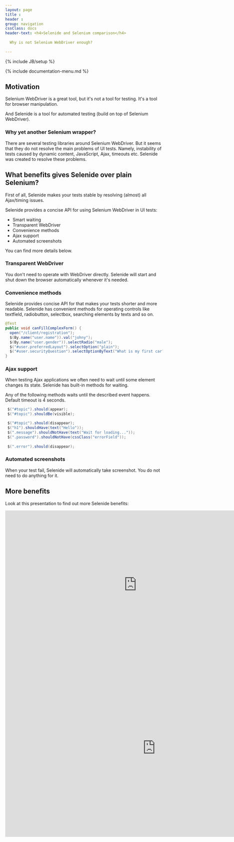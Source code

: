 ```yaml
---
layout: page
title :
header : 
group: navigation
cssClass: docs
header-text: <h4>Selenide and Selenium comparison</h4>
  
  Why is not Selenium WebDriver enough?
  
---
```

{% include JB/setup %}

{% include documentation-menu.md %}

## Motivation

Selenium WebDriver is a great tool, but it's not a tool for testing. It's a tool for browser manipulation. 

And Selenide is a tool for automated testing (build on top of Selenium WebDriver). 

### Why yet another Selenium wrapper?

There are several testing libraries around Selenium WebDriver. But it seems that they do not resolve the main problems of UI tests.
Namely, instability of tests caused by dynamic content, JavaScript, Ajax, timeouts etc. Selenide was created to resolve these problems.


## What benefits gives Selenide over plain Selenium?

First of all, Selenide makes your tests stable by resolving (almost) all Ajax/timing issues.

Selenide provides a concise API for using Selenium WebDriver in UI tests:

* Smart waiting
* Transparent WebDriver
* Convenience methods
* Ajax support
* Automated screenshots

You can find more details below.

### Transparent WebDriver
You don't need to operate with WebDriver directly.
Selenide will start and shut down the browser automatically whenever it's needed.

### Convenience methods
Selenide provides concise API for that makes your tests shorter and more readable. 
Selenide has convenient methods for operating controls like textfield, radiobutton, selectbox, searching elements by texts and so on.

```java
@Test
public void canFillComplexForm() {
  open("/client/registration");
  $(By.name("user.name")).val("johny");
  $(By.name("user.gender")).selectRadio("male");
  $("#user.preferredLayout").selectOption("plain");
  $("#user.securityQuestion").selectOptionByText("What is my first car?");
}
```

### Ajax support
When testing Ajax applications we often need to wait until some element changes its state. Selenide has built-in methods for waiting.

Any of the following methods waits until the described event happens. Default timeout is 4 seconds.

```java
 $("#topic").should(appear);
 $("#topic").shouldBe(visible);

 $("#topic").should(disappear);
 $("h1").shouldHave(text("Hello"));
 $(".message").shouldNotHave(text("Wait for loading..."));
 $(".password").shouldNotHave(cssClass("errorField"));
 
 $(".error").should(disappear);
```

### Automated screenshots

When your test fail, Selenide will automatically take screenshot. You do not need to do anything for it. 

## More benefits

Look at this presentation to find out more Selenide benefits:

<div class="wrapper-content center">
<iframe width="840" height="473" src="https://www.youtube.com/embed/fR8CyLcxBZ0" frameborder="0" allowfullscreen></iframe>
</div>

<div class="wrapper-content center">
<iframe src="https://docs.google.com/presentation/d/1ZksjuL2vPN_pkhMuon0HH4gm7KNmjU50pByRRGzgVko/embed?start=false&loop=false&delayms=3000" frameborder="0" width="960" height="569" allowfullscreen="true" mozallowfullscreen="true" webkitallowfullscreen="true"></iframe>
</div>

<br/>

